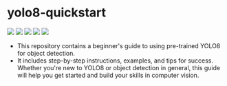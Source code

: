 # yolo8-quickstart


<!-- Center-aligned professional badges -->
<p align="center">

  <!-- First Line: Repo Metadata + GitHub Engagement (All Blue) -->
  <a href="https://github.com/ai-nishikant/yolo8-quickstart"><img src="https://img.shields.io/github/repo-size/ai-nishikant/yolo8-quickstart?style=for-the-badge&logo=github&label=Repo%20Size&color=blue"></a>
  <a href="https://github.com/ai-nishikant/yolo8-quickstart"><img src="https://img.shields.io/github/languages/top/ai-nishikant/yolo8-quickstart?style=for-the-badge&logo=python&label=Python&color=blue"></a>
  <a href="https://github.com/ai-nishikant/yolo8-quickstart/commits/main"><img src="https://img.shields.io/github/last-commit/ai-nishikant/yolo8-quickstart?style=for-the-badge&logo=github&label=Last%20Commit&color=blue"></a>
  <a href="https://github.com/ai-nishikant/yolo8-quickstart/stargazers"><img src="https://img.shields.io/github/stars/ai-nishikant/yolo8-quickstart?style=for-the-badge&logo=github&label=Stars&color=blue"></a>
  <a href="https://github.com/ai-nishikant/yolo8-quickstart/network/members"><img src="https://img.shields.io/github/forks/ai-nishikant/yolo8-quickstart?style=for-the-badge&logo=github&label=Forks&color=blue"></a>


</p>

- This repository contains a beginner's guide to using pre-trained YOLO8 for object detection. 
- It includes step-by-step instructions, examples, and tips for success. Whether you're new to YOLO8 or object detection in general, this guide will help you get started and build your skills in computer vision.
